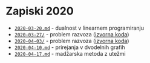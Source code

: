 # Zapiski 2020

* [`2020-03-20.md`](2020-03-20.md) - dualnost v linearnem programiranju
* [`2020-03-27/`](2020-03-27/om-2020-03-27.pdf) - problem razvoza ([izvorna koda](https://github.com/jaanos/optimizacijske-metode/tree/master/zapiski/2020/2020-03-27/))
* [`2020-04-03/`](2020-04-03/om-2020-04-03.pdf) - problem razvoza ([izvorna koda](https://github.com/jaanos/optimizacijske-metode/tree/master/zapiski/2020/2020-03-27/))
* [`2020-04-10.md`](2020-04-10.md) - prirejanja v dvodelnih grafih
* [`2020-04-17.md`](2020-04-17.md) - madžarska metoda z utežmi
